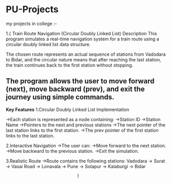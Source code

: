 # PU-Projects
my projects in college :-

1.{
Train Route Navigation (Circular Doubly Linked List)
Description
This program simulates a real-time navigation system for a train route using a circular doubly linked list data structure.

The chosen route represents an actual sequence of stations from Vadodara to Bidar, and the circular nature means that after reaching the last station, the train continues back to the first station without stopping.

The program allows the user to move forward (next), move backward (prev), and exit the journey using simple commands.
--------------------------------------------------------------------------------------------------------------------------------------------------------------------
**Key Features**
1.Circular Doubly Linked List Implementation

->Each station is represented as a node containing:
   ->Station ID
   ->Station Name
->Pointers to the next and previous stations
->The next pointer of the last station links to the first station.
->The prev pointer of the first station links to the last station.

2.Interactive Navigation
->The user can:
  ->Move forward to the next station.
  ->Move backward to the previous station.
  ->Exit the simulation.

3.Realistic Route
->Route contains the following stations:
Vadodara → Surat → Vasai Road → Lonavala → Pune → Solapur → Kalaburgi → Bidar 

                                   }


                                   
